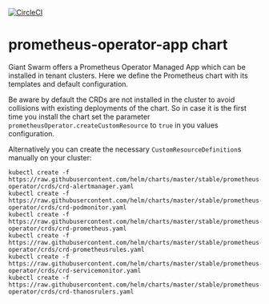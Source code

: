 [![CircleCI](https://circleci.com/gh/giantswarm/prometheus-operator-app.svg?style=shield)](https://circleci.com/gh/giantswarm/prometheus-operator-app)

# prometheus-operator-app chart

Giant Swarm offers a Prometheus Operator Managed App which can be installed in
tenant clusters. Here we define the Prometheus chart with its templates and
default configuration.

Be aware by default the CRDs are not installed in the cluster to avoid collisions with existing deployments of the chart. So in case it is the first time you install the chart set the parameter `prometheusOperator.createCustomResource` to `true` in you values configuration.

Alternatively you can create the necessary `CustomResourceDefinition`s manually on your cluster:
```
kubectl create -f https://raw.githubusercontent.com/helm/charts/master/stable/prometheus-operator/crds/crd-alertmanager.yaml
kubectl create -f https://raw.githubusercontent.com/helm/charts/master/stable/prometheus-operator/crds/crd-podmonitor.yaml
kubectl create -f https://raw.githubusercontent.com/helm/charts/master/stable/prometheus-operator/crds/crd-prometheus.yaml
kubectl create -f https://raw.githubusercontent.com/helm/charts/master/stable/prometheus-operator/crds/crd-prometheusrules.yaml
kubectl create -f https://raw.githubusercontent.com/helm/charts/master/stable/prometheus-operator/crds/crd-servicemonitor.yaml
kubectl create -f https://raw.githubusercontent.com/helm/charts/master/stable/prometheus-operator/crds/crd-thanosrulers.yaml
```
